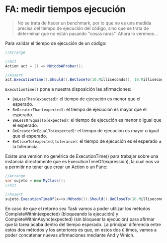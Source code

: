 # FA: medir tiempos ejecución

>No se trata de hacer un benchmark, por lo que no es una medida precisa del tiempo de ejecución del código, sino que se trata de determinar que no están pasando "cosas raras". Ahora lo veremos...

Para validar el tiempo de ejecución de un código:

```cs
//Arrange

//Act
Action act = () => MétodoAProbar();

//Assert
act.ExecutionTime().Should().BeCloseTo(10.Milliseconds(), 10.Milliseconds());
```

`ExecutionTime()` pone a nuestra disposición las afirmaciones:

- `BeLessThan(expected)`: el tiempo de ejecución es menor que el esperado.
- `BeGreaterThan(expected)`: el tiempo de ejecución es mayor que el esperado.
- `BeLessOrEqualTo(expected)`: el tiempo de ejecución es menor o igual que el esperado.
- `BeGreaterOrEqualTo(expected)`: el tiempo de ejecución es mayor o igual que el esperado.
- `BeCloseTo(expected,tolerance)`: el tiempo de ejecución es el esperado ± la tolerancia.

Existe una versión no genérica de ExecutionTime() para trabajar sobre una instancia directamente que es ExecutionTimeOf(expression), la cual nos va a permitir no tener que crear un Action o un Func:

```cs
//Arrange
var sujeto = new MyClass();
//Act

//Assert
sujeto.ExecutionTimeOf(x=>x.Método()).Should().BeCloseTo(10.Milliseconds(), 10.Milliseconds());
```

En caso de que el retorno sea Task vamos a poder utilizar los métodos CompleteWithin(expected) (bloqueando la ejecución) y CompleteWithinAsync(expected) (sin bloquear la ejecución) para afirmar que la tarea acaba dentro del tiempo esperado. La principal diferencia entre estos dos métodos y los anteriores es que, en estos dos últimos, vamos a poder concatenar nuevas afirmaciones mediante And y Which.